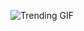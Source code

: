
<!-- GIF_SECTION -->
![Trending GIF](https://media0.giphy.com/media/v1.Y2lkPThiYjIxNzcyeGZqOW0zNTVxajhjbWh6bXp6bXU5dzQ3MDh2OGtxa2dpZHdjNTV0ZSZlcD12MV9naWZzX3NlYXJjaCZjdD1n/3oKIPeLAaOhrv8JJ7y/giphy.gif)
<!-- END_GIF_SECTION -->

